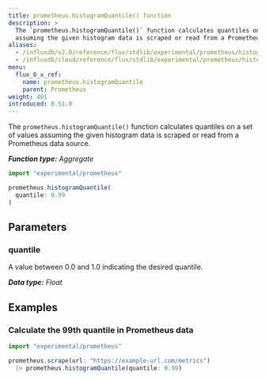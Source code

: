 ```yaml
---
title: prometheus.histogramQuantile() function
description: >
  The `prometheus.histogramQuantile()` function calculates quantiles on a set of values
  assuming the given histogram data is scraped or read from a Prometheus data source.
aliases:
  - /influxdb/v2.0/reference/flux/stdlib/experimental/prometheus/histogramquantile/
  - /influxdb/cloud/reference/flux/stdlib/experimental/prometheus/histogramquantile/
menu:
  flux_0_x_ref:
    name: prometheus.histogramQuantile
    parent: Prometheus
weight: 401
introduced: 0.51.0
---
```


The `prometheus.histogramQuantile()` function calculates quantiles on a set of values
assuming the given histogram data is scraped or read from a Prometheus data source.

_**Function type:** Aggregate_

```js
import "experimental/prometheus"

prometheus.histogramQuantile(
  quantile: 0.99
)
```

## Parameters

### quantile
A value between 0.0 and 1.0 indicating the desired quantile.

_**Data type:** Float_

## Examples

### Calculate the 99th quantile in Prometheus data
```js
import "experimental/prometheus"

prometheus.scrape(url: "https://example-url.com/metrics")
  |> prometheus.histogramQuantile(quantile: 0.99)
```
